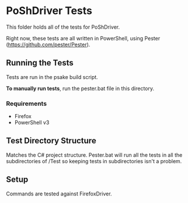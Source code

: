 PoShDriver Tests
===================

This folder holds all of the tests for PoShDriver. 

Right now, these tests are all written in PowerShell, using  Pester (https://github.com/pester/Pester).

## Running the Tests
Tests are run in the psake build script.

**To manually run tests**, run the pester.bat file in this directory. 

### Requirements

- Firefox
- PowerShell v3

## Test Directory Structure
Matches the C# project structure. Pester.bat will run all the tests in all the subdirectories of /Test so keeping tests in subdirectories isn't a problem.

## Setup
Commands are tested against FirefoxDriver.